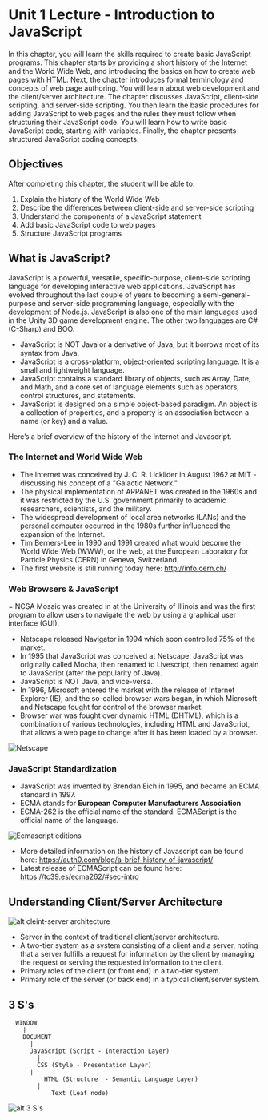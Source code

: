 # Unit 1 Lecture - Introduction to JavaScript
In this chapter, you will learn the skills required to create basic JavaScript programs. This chapter starts by providing a short history of the Internet and the World Wide Web, and introducing the basics on how to create web pages with HTML. Next, the chapter introduces formal terminology and concepts of web page authoring. You will learn about web development and the client/server architecture. The chapter discusses JavaScript, client-side scripting, and server-side scripting. You then learn the basic procedures for adding JavaScript to web pages and the rules they must follow when structuring their JavaScript code. You will learn how to write basic JavaScript code, starting with variables. Finally, the chapter presents structured JavaScript coding concepts.

## Objectives
After completing this chapter, the student will be able to:
1. Explain the history of the World Wide Web
2. Describe the differences between client-side and server-side scripting
3. Understand the components of a JavaScript statement
4. Add basic JavaScript code to web pages
5. Structure JavaScript programs

## What is JavaScript?

JavaScript is a powerful, versatile, specific-purpose, client-side scripting language for developing interactive web applications.  JavaScript has evolved throughout the last couple of years to becoming a semi-general-purpose and server-side programming language, especially with the development of Node.js.  JavaScript is also one of the main languages used in the Unity 3D game development engine.  The other two languages are C# (C-Sharp) and BOO.
- JavaScript is NOT Java or a derivative of Java, but it borrows most of its syntax from Java.
- JavaScript is a cross-platform, object-oriented scripting language. It is a small and lightweight language. 
- JavaScript contains a standard library of objects, such as Array, Date, and Math, and a core set of language elements such as operators, control structures, and statements.  
- JavaScript is designed on a simple object-based paradigm. An object is a collection of properties, and a property is an association between a name (or key) and a value.

Here’s a brief overview of the history of the Internet and Javascript.

### The Internet and World Wide Web

- The Internet was conceived by J. C. R. Licklider in August 1962 at MIT -  discussing his concept of a "Galactic Network."
- The physical implementation of ARPANET was created in the 1960s and it was restricted by the U.S. government primarily to academic researchers, scientists, and the military.
- The widespread development of local area networks (LANs) and the personal computer occurred in the 1980s further influenced the expansion of the Internet.
- Tim Berners-Lee in 1990 and 1991 created what would become the World Wide Web (WWW), or the web, at the European Laboratory for Particle Physics (CERN) in Geneva, Switzerland.
- The first website is still running today here:  http://info.cern.ch/

### Web Browsers & JavaScript
= NCSA Mosaic was created in at the University of Illinois and was the first program to allow users to navigate the web by using a graphical user interface (GUI). 
- Netscape released Navigator in 1994 which soon controlled 75% of the market. 
- In 1995 that JavaScript was conceived at Netscape.  JavaScript was originally called Mocha, then renamed to Livescript, then renamed again to JavaScript (after the popularity of Java).
- JavaScript is NOT Java, and vice-versa.
- In 1996, Microsoft entered the market with the release of Internet Explorer (IE), and the so-called browser wars began, in which Microsoft and Netscape fought for control of the browser market.
- Browser war was fought over dynamic HTML (DHTML), which is a combination of various technologies, including HTML and JavaScript, that allows a web page to change after it has been loaded by a browser.

![Netscape](https://raw.githubusercontent.com/ChristianHur/152-097-JavaScript/master/unit1/images/netscape.png)

### JavaScript Standardization

- JavaScript was invented by Brendan Eich in 1995, and became an ECMA standard in 1997.
- ECMA stands for **European Computer Manufacturers Association**
- ECMA-262 is the official name of the standard. ECMAScript is the official name of the language.

![Ecmascript editions](https://github.com/ChristianHur/152-097-JavaScript/blob/master/unit1/images/ecmascript.png)

- More detailed information on the history of Javascript can be found here: https://auth0.com/blog/a-brief-history-of-javascript/
- Latest release of ECMAScript can be found here: https://tc39.es/ecma262/#sec-intro

## Understanding Client/Server Architecture
![alt cleint-server architecture](https://github.com/ChristianHur/152-097-JavaScript/blob/master/unit1/images/client_server.png)
- Server in the context of traditional client/server architecture.
- A two-tier system as a system consisting of a client and a server, noting that a server fulfills a request for information by the client by managing the request or serving the requested information to the client.
- Primary roles of the client (or front end) in a two-tier system.
- Primary role of the server (or back end) in a typical client/server system.

## 3 S's
```
  WINDOW
    |
    DOCUMENT
      |
      JavaScript (Script - Interaction Layer)
        |
        CSS (Style - Presentation Layer)
	  |
          HTML (Structure  - Semantic Language Layer)
	    |
            Text (Leaf node)
```
![alt 3 S's](https://github.com/ChristianHur/152-097-JavaScript/blob/master/unit1/images/3_layers.png)
